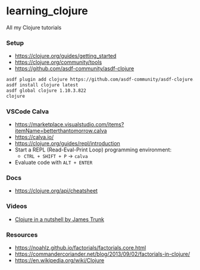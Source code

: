 # learning_clojure

All my Clojure tutorials

### Setup

- https://clojure.org/guides/getting_started
- https://clojure.org/community/tools
- https://github.com/asdf-community/asdf-clojure

```bash
asdf plugin add clojure https://github.com/asdf-community/asdf-clojure.git
asdf install clojure latest
asdf global clojure 1.10.3.822
clojure
```

### VSCode Calva

- https://marketplace.visualstudio.com/items?itemName=betterthantomorrow.calva
- https://calva.io/
- https://clojure.org/guides/repl/introduction
- Start a REPL (Read-Eval-Print Loop) programming environment:
  - `CTRL + SHIFT + P` -> `calva`
- Evaluate code with `ALT + ENTER`

### Docs

- https://clojure.org/api/cheatsheet

### Videos

- [Clojure in a nutshell by James Trunk](https://www.youtube.com/watch?v=C-kF25fWTO8)

### Resources

- https://noahlz.github.io/factorials/factorials.core.html
- https://commandercoriander.net/blog/2013/09/02/factorials-in-clojure/
- https://en.wikipedia.org/wiki/Clojure

